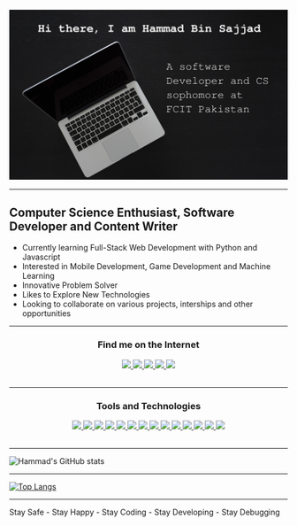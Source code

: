 ![Hi, there I am Hammad Bin Sajjad. A software developer and CS sophomore at FCIT Pakistan](pexels-nao-triponez-129208.jpg)

---

## Computer Science Enthusiast, Software Developer and Content Writer

- Currently learning Full-Stack Web Development with Python and Javascript
- Interested in Mobile Development, Game Development and Machine Learning
- Innovative Problem Solver
- Likes to Explore New Technologies
- Looking to collaborate on various projects, interships and other opportunities

---

<div align="center">
<h3 align="center">Find me on the Internet</h3>
<a href="https://www.facebook.com/hammad.sajjad.670">
    <img src="https://img.shields.io/badge/Facebook-%231877F2.svg?style=for-the-badge&logo=Facebook&logoColor=white" />
</a>

<a href="https://www.instagram.com/itz._.hbs/">
    <img src="https://img.shields.io/badge/Instagram-%23E4405F.svg?style=for-the-badge&logo=Instagram&logoColor=white" />
</a>

<a href="https://www.linkedin.com/in/hammad-bin-sajjad-513480238/">
    <img src="https://img.shields.io/badge/linkedin-%230077B5.svg?style=for-the-badge&logo=linkedin&logoColor=white" />
</a>

<a href="https://medium.com/@hammadbinsajjad">
  <img src="https://img.shields.io/badge/Medium-12100E?style=for-the-badge&logo=medium&logoColor=white" />
</a>
  
<a href="https://twitter.com/hammadsajjad670">
  <img src="https://img.shields.io/badge/Twitter-%231DA1F2.svg?style=for-the-badge&logo=Twitter&logoColor=white" />
</a>
</div>
<br>

---

<div align="center">
  <h3 align="center">Tools and Technologies</h3>
  <a href="#">
      <img src="https://img.shields.io/badge/python-3670A0?style=for-the-badge&logo=python&logoColor=ffdd54" />
  </a>
  <a href="#">
      <img src="https://img.shields.io/badge/django-%23092E20.svg?style=for-the-badge&logo=django&logoColor=white" />
  </a>
   <a href="#">
      <img src="https://img.shields.io/badge/sqlite-%2307405e.svg?style=for-the-badge&logo=sqlite&logoColor=white" />
  </a>
  <a href="#">
      <img src="https://img.shields.io/badge/javascript-%23323330.svg?style=for-the-badge&logo=javascript&logoColor=%23F7DF1E" />
  </a>
  <a href="#">
      <img src="https://img.shields.io/badge/flask-%23000.svg?style=for-the-badge&logo=flask&logoColor=white" />
  </a>
  <a href="#">
      <img src="https://img.shields.io/badge/c++-%2300599C.svg?style=for-the-badge&logo=c%2B%2B&logoColor=white" />
  </a>
  <a href="#">
      <img src="https://img.shields.io/badge/C%23-239120?style=for-the-badge&logo=c-sharp&logoColor=white" />
  </a>
  <a href="#">
      <img src="https://img.shields.io/badge/html5-%23E34F26.svg?style=for-the-badge&logo=html5&logoColor=white" />
  </a>
  <a href="#">
      <img src="https://img.shields.io/badge/css3-%231572B6.svg?style=for-the-badge&logo=css3&logoColor=white" />
  </a>
  <a href="#">
      <img src="https://img.shields.io/badge/Bootstrap-563D7C?style=for-the-badge&logo=bootstrap&logoColor=white" />
  </a>
  <a href="#">
      <img src="https://img.shields.io/badge/git-%23F05033.svg?style=for-the-badge&logo=git&logoColor=white" />
  </a>
  <a href="#">
      <img src="https://img.shields.io/badge/Unity-100000?style=for-the-badge&logo=unity&logoColor=white" />
  </a>
  <a href="#">
      <img src="https://img.shields.io/badge/Visual%20Studio%20Code-0078d7.svg?style=for-the-badge&logo=visual-studio-code&logoColor=white" />
  </a>
  <a href="#">
      <img src="https://img.shields.io/badge/Linux%20Mint-87CF3E?style=for-the-badge&logo=Linux%20Mint&logoColor=white" />
  </a>
</div>
<br>

---

![Hammad's GitHub stats](https://github-readme-stats.vercel.app/api?username=hammadbinsajjad&show_icons=true&theme=radical)
  
---

[![Top Langs](https://github-readme-stats.vercel.app/api/top-langs/?username=hammadbinsajjad&exclude_repo=Data-101-Datathon&theme=radical&layout=compact)](https://github.com/anuraghazra/github-readme-stats)

---

Stay Safe - Stay Happy - Stay Coding - Stay Developing - Stay Debugging 
